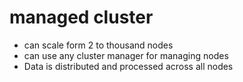 # managed cluster
* can scale form 2 to thousand nodes
* can use any cluster manager for managing nodes
* Data is distributed and processed across all nodes

